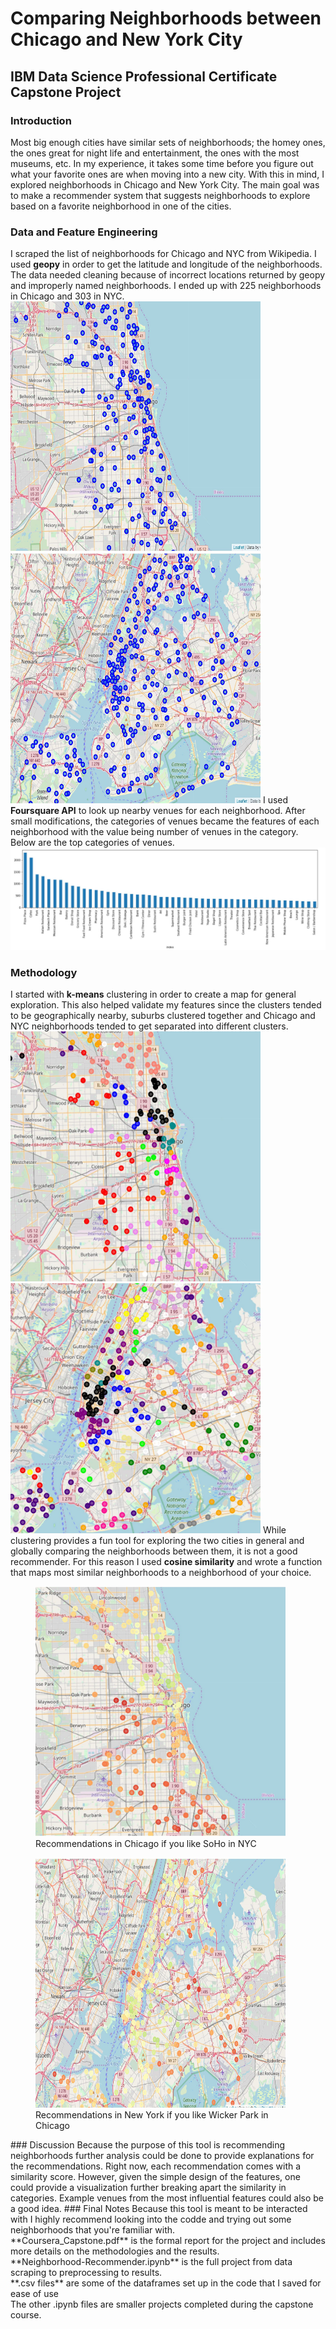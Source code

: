# Comparing Neighborhoods between Chicago and New York City 
## IBM Data Science Professional Certificate </br> Capstone Project
### Introduction
Most big enough cities have similar sets of neighborhoods; the homey ones, the ones great for night life and entertainment, the ones with the most museums, etc. In my experience, it takes some time before you figure out what your favorite ones are when moving into a new city. With this in mind, I explored neighborhoods in Chicago and New York City. The main goal was to make a recommender system that suggests neighborhoods to explore based on a favorite neighborhood in one of the cities. 
### Data and Feature Engineering
I scraped the list of neighborhoods for Chicago and NYC from Wikipedia. I used **geopy** in order to get the latitude and longitude of the neighborhoods. The data needed cleaning because of incorrect locations returned by geopy and improperly named neighborhoods. I ended up with 225 neighborhoods in Chicago and 303 in NYC. 
<img src="https://github.com/hasgrig/Coursera_Capstone/blob/master/sample_screenshots/Chicago.JPG" alt="chicago" width="400" height="400">
<img src="https://github.com/hasgrig/Coursera_Capstone/blob/master/sample_screenshots/NYC.JPG" alt="NYC" width="400" height="400">
I used **Foursquare API** to look up nearby venues for each neighborhood. After small modifications, the categories of venues became the features of each neighborhood with the value being number of venues in the category. Below are the top categories of venues. 
<img src="https://github.com/hasgrig/Coursera_Capstone/blob/master/sample_screenshots/TopVenues.JPG" alt="TopVenues">
### Methodology
I started with **k-means** clustering in order to create a map for general exploration. This also helped validate my features since the clusters tended to be geographically nearby, suburbs clustered together and Chicago and NYC neighborhoods tended to get separated into different clusters. </br>
<img src="https://github.com/hasgrig/Coursera_Capstone/blob/master/sample_screenshots/Chi_clust.JPG" alt="Chicago clustered" width="400" height="400">
<img src="https://github.com/hasgrig/Coursera_Capstone/blob/master/sample_screenshots/NYC_clust.JPG" alt="NYC clustered" width="400" height="400">
While clustering provides a fun tool for exploring the two cities in general and globally comparing the neighborhoods between them, it is not a good recommender. For this reason I used **cosine similarity** and wrote a function that maps most similar neighborhoods to a neighborhood of your choice. 
<figure>
  <img src="https://github.com/hasgrig/Coursera_Capstone/blob/master/sample_screenshots/soho_chi.JPG" alt="Soho" width = "400" height = "400">
  <figcaption>Recommendations in Chicago if you like SoHo in NYC</figcaption>
</figure>
<figure>
  <img src="https://github.com/hasgrig/Coursera_Capstone/blob/master/sample_screenshots/wicker_nyc.JPG" alt="Wicker" width = "400" height = "400">
  <figcaption>Recommendations in New York if you like Wicker Park in Chicago</figcaption>
</figure>
### Discussion
Because the purpose of this tool is recommending neighborhoods further analysis could be done to provide explanations for the recommendations. Right now, each recommendation comes with a similarity score. However, given the simple design of the features, one could provide a visualization further breaking apart the similarity in categories. Example venues from the most influential features could also be a good idea. 
### Final Notes
Because this tool is meant to be interacted with I highly recommend looking into the codde and trying out some neighborhoods that you're familiar with. </br>
**Coursera_Capstone.pdf** is the formal report for the project and includes more details on the methodologies and the results. </br>
**Neighborhood-Recommender.ipynb** is the full project from data scraping to preprocessing to results. </br>
**.csv files** are some of the dataframes set up in the code that I saved for ease of use </br>
The other .ipynb files are smaller projects completed during the capstone course. 
